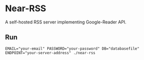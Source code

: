 # Near-RSS

A self-hosted RSS server implementing Google-Reader API.

## Run

`EMAIL="your-email" PASSWORD="your-password" DB="databasefile" ENDPOINT="your-server-address" ./near-rss`